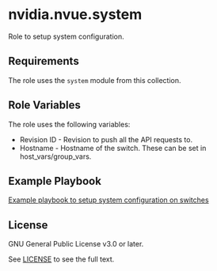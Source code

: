 nvidia.nvue.system
=========

Role to setup system configuration.

Requirements
------------

The role uses the `system` module from this collection.

Role Variables
--------------

The role uses the following variables:
  - Revision ID - Revision to push all the API requests to.
  - Hostname - Hostname of the switch.
These can be set in host_vars/group_vars.

Example Playbook
----------------

[Example playbook to setup system configuration on switches](https://gitlab.com/nvidia-networking/systems-engineering/nvue/-/blob/main/examples/playbooks/roles/system-role.yml) 

License
-------

GNU General Public License v3.0 or later.

See [LICENSE](./LICENSE) to see the full text.
